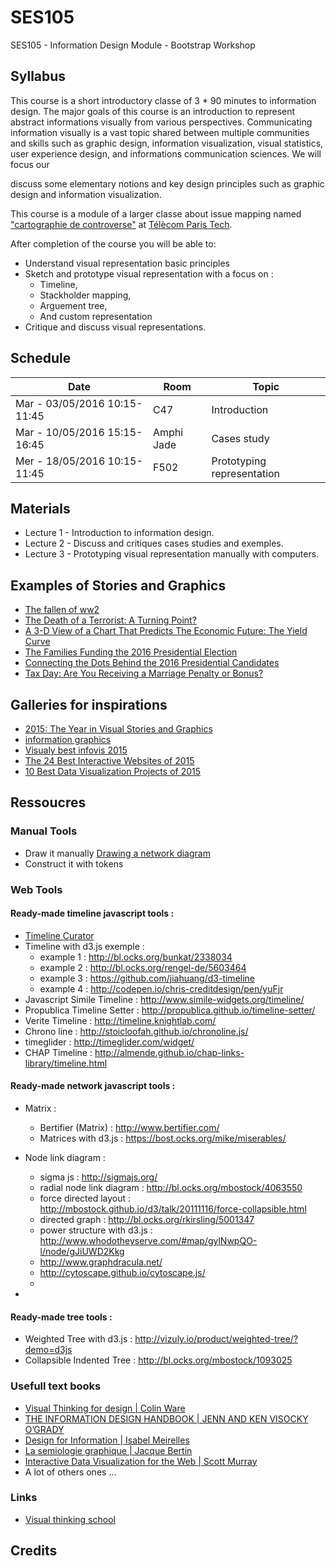 # SES105
SES105 - Information Design Module -  Bootstrap Workshop


## Syllabus

This course is a short introductory classe of 3 * 90 minutes to information design.  The major goals of this course is an introduction to represent abstract informations visually from various perspectives. Communicating information visually is a vast topic shared between multiple communities and skills such as graphic design, information visualization, visual statistics, user experience design, and informations communication sciences. We will focus our 

discuss some elementary notions and key design principles such as graphic design and information visualization.   

This course is a module of a larger classe about issue mapping named ["cartographie de controverse"](https://en.wikipedia.org/wiki/Mapping_controversies) at [Télècom Paris Tech](http://ethique-tic.fr/2016/).

After completion of the course you will be able to:
* Understand visual representation basic principles
* Sketch and prototype visual representation with a focus on :
	* Timeline, 
	* Stackholder mapping, 
	* Arguement tree,
	* And custom representation
* Critique and discuss visual representations. 



## Schedule 


| Date 						  | Room | 		Topic |
|-----------------------------|------|------------|
|Mar - 03/05/2016 10:15-11:45 | C47       | 	Introduction  |
|Mar - 10/05/2016 15:15-16:45 | Amphi Jade|	    Cases study   | 
|Mer - 18/05/2016 10:15-11:45 | F502      |		Prototyping representation  |

## Materials

* Lecture 1 - Introduction to information design.
* Lecture 2 - Discuss and critiques cases studies and exemples.
* Lecture 3 - Prototyping visual representation manually with computers.


## Examples of Stories and Graphics

* [The fallen of ww2](http://www.fallen.io/ww2/)
* [The Death of a Terrorist: A Turning Point?](http://www.nytimes.com/interactive/2011/05/03/us/20110503-osama-response.html)
* [A 3-D View of a Chart That Predicts The Economic Future: The Yield Curve](http://www.nytimes.com/interactive/2015/03/19/upshot/3d-yield-curve-economic-growth.html)
* [The Families Funding the 2016 Presidential Election](http://www.nytimes.com/interactive/2015/10/11/us/politics/2016-presidential-election-super-pac-donors.html)
* [Connecting the Dots Behind the 2016 Presidential Candidates](http://www.nytimes.com/interactive/2015/05/17/us/elections/2016-presidential-campaigns-staff-connections-clinton-bush-cruz-paul-rubio-walker.html)
* [Tax Day: Are You Receiving a Marriage Penalty or Bonus?](http://www.nytimes.com/interactive/2015/04/16/upshot/marriage-penalty-couples-income.html)





## Galleries for inspirations 

* [2015: The Year in Visual Stories and Graphics](http://www.nytimes.com/interactive/2015/us/year-in-interactive-storytelling.html)
* [information graphics](https://www.pinterest.com/ddarmstrong/information-graphics/)
* [Visualy best infovis 2015](http://blog.visual.ly/9-best-data-visualization-examples-2015/)
* [The 24 Best Interactive Websites of 2015](http://blog.visual.ly/24-best-interactive-websites-2015/)
* [10 Best Data Visualization Projects of 2015](http://flowingdata.com/2015/12/22/10-best-data-visualization-projects-of-2015)

## Ressoucres 

### Manual Tools 

* Draw it manually [Drawing a network diagram](https://www.youtube.com/watch?v=BiQ47pu6UDk)
* Construct it with tokens []()

### Web Tools 

#### Ready-made timeline javascript tools : 

* [Timeline Curator](http://www.cs.ubc.ca/labs/imager/tr/2015/TimeLineCurator/)
* Timeline with d3.js exemple : 
	* example 1 : http://bl.ocks.org/bunkat/2338034
	* example 2 : http://bl.ocks.org/rengel-de/5603464
	* example 3 : https://github.com/jiahuang/d3-timeline
	* example 4 : http://codepen.io/chris-creditdesign/pen/yuFjr
* Javascript Simile Timeline : http://www.simile-widgets.org/timeline/
* Propublica Timeline Setter : http://propublica.github.io/timeline-setter/
* Verite Timeline : http://timeline.knightlab.com/
* Chrono line : http://stoicloofah.github.io/chronoline.js/
* timeglider : http://timeglider.com/widget/
* CHAP Timeline : http://almende.github.io/chap-links-library/timeline.html

#### Ready-made network javascript tools :

* Matrix : 
	* Bertifier (Matrix) : http://www.bertifier.com/
	* Matrices with d3.js : https://bost.ocks.org/mike/miserables/

* Node link diagram : 
	* sigma js : http://sigmajs.org/
	* radial node link diagram : http://bl.ocks.org/mbostock/4063550
	* force directed layout : http://mbostock.github.io/d3/talk/20111116/force-collapsible.html
	* directed graph : http://bl.ocks.org/rkirsling/5001347
	* power structure with d3.js : http://www.whodotheyserve.com/#map/gylNwpQO-l/node/gJiUWD2Kkg
	* http://www.graphdracula.net/
	* http://cytoscape.github.io/cytoscape.js/
	* 
* 

#### Ready-made tree tools :

* Weighted Tree with d3.js : http://vizuly.io/product/weighted-tree/?demo=d3js
* Collapsible Indented Tree : http://bl.ocks.org/mbostock/1093025

### Usefull text books 
* [Visual Thinking for design | Colin Ware](http://www.amazon.com/Visual-Thinking-Kaufmann-Interactive-Technologies/dp/0123708966)
* [THE INFORMATION DESIGN HANDBOOK | JENN AND KEN VISOCKY O’GRADY](http://www.rotovision.com/book/the-information-design-handbook/)
* [Design for Information | Isabel Meirelles](http://www.amazon.com/Design-Information-Introduction-Histories-Visualizations/dp/1592538061)
* [La semiologie graphique | Jacque Bertin](https://www.amazon.fr/S%C3%A9miologie-graphique-diagrammes-r%C3%A9seaux-cartes/dp/2713224179)
* [Interactive Data Visualization for the Web | Scott Murray](http://chimera.labs.oreilly.com/books/1230000000345)
* A lot of others ones ...

### Links

* [Visual thinking school](http://xplaner.com/visual-thinking-school/)


## Credits 

